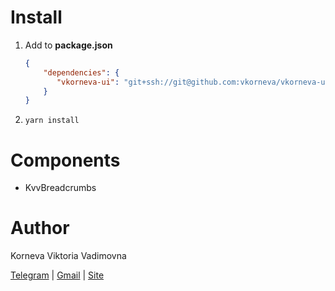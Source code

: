 # Install

1) Add to **package.json**
    ```json
    {
        "dependencies": {
           "vkorneva-ui": "git+ssh://git@github.com:vkorneva/vkorneva-ui.git"
        }
    }
    ```

2) `yarn install`

# Components

- KvvBreadcrumbs

# Author

Korneva Viktoria Vadimovna

[Telegram](https://t.me/ViktoriaKorneva) |
[Gmail](mailto:main.vkorneva@gmail.com) |
[Site](https://vkorneva.ru)
